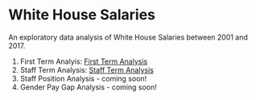 # White House Salaries

An exploratory data analysis of White House Salaries between 2001 and 2017.

1. First Term Analyis: [First Term Analysis](r/analysis/firstTerm.md)
1. Staff Term Analysis: [Staff Term Analysis](r/analysis/staffTermLength.md)
1. Staff Position Analysis - coming soon!
1. Gender Pay Gap Analysis - coming soon!
